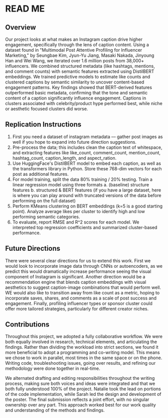 # **READ ME**

## Overview

Our project looks at what makes an Instagram caption drive higher engagement, specifically through the lens of caption content. Using a dataset found in "Multimodal Post Attentive Profiling for Influencer Marketing," by Seungbae Kim, Jyun-Yu Jiang, Masaki Nakada, Jinyoung Han and Wei Wang, we iterated over 1.6 million posts from 38,000+ influencers. We combined structured metadata (like hashtags, mentions, and comment counts) with semantic features extracted using DistilBERT embeddings. We trained predictive models to estimate like counts and clustered captions by semantic similarity to uncover content-based engagement patterns. Key findings showed that BERT-derived features outperformed basic metadata, confirming that the tone and semantic content of a caption significantly influence engagement. Captions in clusters associated with celebrity/product hype performed best, while niche or aesthetic focused clusters did worse.

## Replication Instructions

1. First you need a dataset of instagram metadata –– gather post images as well if you hope to expand into future direction suggestions.
2. Pre-process the data; this includes clean the caption text of whitespace, and extracting features like like_count, comment_count, mention_count, hashtag_count, caption_length, and aspect_ration.
3. Use HuggingFace's DistilBERT model to embed each caption, as well as the transformers library in Python. Store these 768-dim vectors for each post as additional features.
4. For model training, split the data 80% training / 20% testing. Train a linear regression model using three formats
   a. (baseline) structure features
   b. structured & BERT features (if you have a large dataset, here is where you can play around with truncated versions of the data before performing on the full dataset)
5. Perform KMeans clustering on BERT embeddings (k=5 is a good starting point). Analyze average likes per cluster to identify high and low performing semantic categories.
6. To evaluate, report RMSE and R^2 scores for each model. We interpreted top regression coefficients and summarized cluster-based performance.

## Future Directions

There were several clear directions for us to extend this work. First we would look to incorporate image data through CNNs or autoencoders, as we predict this would dramatically increase performance seeing the visual component of Instagram is significant. Another direction would be a recommendation engine that blends caption embeddings with visual aesthetics to suggest caption-image combinations that would perform well. WE would also like to transition away from like count as a metric, hoping to incorporate saves, shares, and comments as a scale of post success and engagement. Finally, profiling influencer types or sponsor cluster could offer more tailored strategies, particularly for different creator niches. 

## Contributions

Throughout this project, we adopted a fully collaborative workflow. We were both equally involved in research, technical elements, and articulating the findings. 
Rather than dividing the workload into strict sections, we found it more beneficial to adopt a programming and co-writing model. This means we chose to work in parallel, most times in the same space or on the phone. Writing code, troubleshooting issues, going over results, and refining our methodology were done together in real-time. 

We alternated drafting and editing responsibilities throughout the writing process, making sure both voices and ideas were integrated and that we both fully understood 100% of the project. Natalie took the lead on portions of the code implementation, while Sarah led the design and development of the poster.
The final submission reflects a joint effort, with no singular ownership over any part. This approach worked best for our work quality and understanding of the methods and findings.
